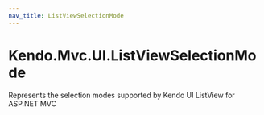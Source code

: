 ```yaml
---
nav_title: ListViewSelectionMode
---
```


# Kendo.Mvc.UI.ListViewSelectionMode

Represents the selection modes supported by Kendo UI ListView for ASP.NET MVC